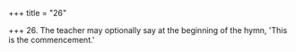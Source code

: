 +++
title = "26"

+++
26. The teacher may optionally say at the beginning of the hymn, 'This is the commencement.'
